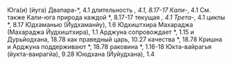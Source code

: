 Юга(и) (йуга)
  Двапара-*, 4.1
  длительность *, 4.1, 8.17-17
  Кали-*, 4.1
    См. также Кали-юга
  природа каждой *, 8.17-17
  текущая *, 4.1
  Трета-*, 4.1
  циклы *, 8.17
Юдхаманью (Йудхаманйу), 1.6
Юдхиштхира
  Махараджа (Махараджа Йудхиштхира), 1.1
    Арджуна сопровождает *, 1.15
    и Дурьйодхана, 18.78
    как праведный царь, 10.27
    качества *, 18.78
    Кришна и Арджуна поддерживают *, 18.78
    раковина *, 1.16-18
Юкта-вайрагья (йукта-ваирагйа), 9.28
Ююдхана (Йуйудхана), 1.4